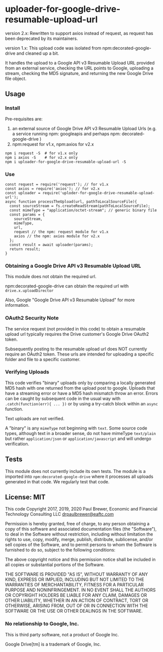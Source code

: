 # uploader-for-google-drive-resumable-upload-url

version 2.x:
Rewritten to support axios instead of request, as request has been deprecated by its maintainers.

version 1.x:
This upload code was isolated from npm:decorated-google-drive and cleaned up a bit.

It handles the upload to a Google API v3 Resumable Upload URL provided from
an external service, checking the URL points to Google, uploading a stream,
checking the MD5 signature, and returning the new Google Drive file object.

## Usage

### Install

Pre-requisites are:
1. an external source of Google Drive API v3 Resumable Upload Urls (e.g. a service running npm: googleapis and perhaps npm: decorated-google-drive )
1. npm:request for v1.x, npm:axios for v2.x

```
npm i request -S  # for v1.x only
npm i axios -S    # for v2.x only
npm i uploader-for-google-drive-resumable-upload-url -S
```

### Use

    const request = require('request'); // for v1.x
    const axios = require('axios'); // for v2.x    
    const uploader = require('uploder-for-google-drive-resumable-upload-url');
    async function processTheUpload(url, pathToLocalSourceFile){
      const sourceStream = fs.createReadStream(pathToLocalSourceFile);
      const mimeType = "application/octet-stream"; // generic binary file
      const params = {
        sourceStream,
        mimeType,
        url,
        request // the npm: request module for v1.x
        axios // the npm: axios module for v2.x
      };
      const result = await uploader(params);
      return result;
    }

### Obtaining a Google Drive API v3 Resumable Upload URL

This module does not obtain the required url.

npm:decorated-google-drive can obtain the required url with `drive.x.uploadDirector`

Also, Google "Google Drive API v3 Resumable Upload" for more information.

### OAuth2 Security Note

The service request (not provided in this code) to obtain a resumable upload url
typically requires the Drive customer's Google Drive OAuth2 token.

Subsequently posting to the resumable upload url does NOT currently require an
OAuth2 token.  These urls are intended for uploading a specific folder and file to a specific customer.

### Verifying Uploads

This code verifies "binary" uploads only by comparing a locally generated
MD5 hash with one returned from the upload post to google. Uploads that have a
streaming error or have a MD5 hash mismatch throw an error. Errors can be
caught by subsequent code in the usual way with `.catch(function(err){ ... })`
or by using a try-catch block within an `async` function.

Text uploads are not verified.

A "binary" is any `mimeType` not beginning with `text`.  Some source code
types, although text in a broader sense, do not have mimeType `text/plain` but
rather  `application/json` or `application/javascript` and will undergo
verification.

## Tests

This module does not currently include its own tests.  The module is
a imported into `npm:decorated-google-drive` where it processes all uploads
generated in that code.  We regularly test that code.

## License: MIT

This code Copyright 2017, 2019, 2020 Paul Brewer, Economic and Financial Technology Consulting LLC <drpaulbrewer@eaftc.com>

Permission is hereby granted, free of charge, to any person obtaining a copy of this software and associated documentation files (the "Software"), to deal in the Software without restriction, including without limitation the rights to use, copy, modify, merge, publish, distribute, sublicense, and/or sell copies of the Software, and to permit persons to whom the Software is furnished to do so, subject to the following conditions:

The above copyright notice and this permission notice shall be included in all copies or substantial portions of the Software.

THE SOFTWARE IS PROVIDED "AS IS", WITHOUT WARRANTY OF ANY KIND, EXPRESS OR IMPLIED, INCLUDING BUT NOT LIMITED TO THE WARRANTIES OF MERCHANTABILITY, FITNESS FOR A PARTICULAR PURPOSE AND NONINFRINGEMENT. IN NO EVENT SHALL THE AUTHORS OR COPYRIGHT HOLDERS BE LIABLE FOR ANY CLAIM, DAMAGES OR OTHER LIABILITY, WHETHER IN AN ACTION OF CONTRACT, TORT OR OTHERWISE, ARISING FROM, OUT OF OR IN CONNECTION WITH THE SOFTWARE OR THE USE OR OTHER DEALINGS IN THE SOFTWARE.

### No relationship to Google, Inc.

This is third party software, not a product of Google Inc.

Google Drive[tm] is a trademark of Google, Inc.
